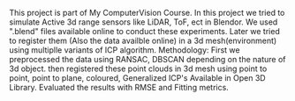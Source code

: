 This project is part of My ComputerVision Course.
In this project we tried to simulate Active 3d range sensors like LiDAR, ToF, ect in Blendor.
We used ".blend" files available online to conduct these experiments.
Later we tried to register them (Also the data availble online) in a 3d mesh(environment) using multiplle variants of ICP algorithm.
Methodology:
First we preprocessed the data using RANSAC, DBSCAN depending on the nature of 3d object.
then registered these point clouds in 3d mesh using point to point, point to plane, coloured, Generalized ICP's Available in Open 3D Library.
Evaluated the results with RMSE and Fitting metrics.
